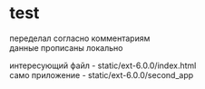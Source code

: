 # test

переделал согласно комментариям<br>
данные прописаны локально<br>

интересующий файл - static/ext-6.0.0/index.html<br>
само приложение - static/ext-6.0.0/second_app 
